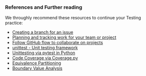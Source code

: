 
### References and Further reading

We throughly recommend these resources to continue your Testing practice:

-   <a href="https://docs.github.com/en/issues/tracking-your-work-with-issues/creating-a-branch-for-an-issue">Creating a branch for an issue</a>
-   <a href="https://docs.github.com/en/issues/tracking-your-work-with-issues/planning-and-tracking-work-for-your-team-or-project">Planning and tracking work for your team or project</a>
-   <a href="https://docs.github.com/en/get-started/using-github/github-flow">Follow GitHub flow to collaborate on projects</a>
-   <a href="https://docs.python.org/3/library/unittest.html">unittest - Unit testing framework</a>
-   <a href="https://docs.pytest.org">Unittesting via pytest in Python</a>
-   <a href="https://coverage.readthedocs.io">Code Coverage via Coverage.py</a>
-   <a href="https://www.tmap.net/wiki/equivalence-partitioning">Equivalence Partitioning</a>
-   <a href="https://www.tmap.net/wiki/boundary-value-analysis">Boundary Value Analysis</a>